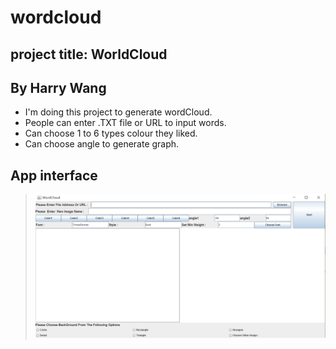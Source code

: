 # wordcloud

## project title: WorldCloud
 By Harry Wang 
 ----------------------------
 
* I'm doing this project to generate wordCloud.
* People can enter .TXT file or URL to input words.
* Can choose 1 to 6 types colour they liked.
* Can choose angle to generate graph.

## App interface 

>![image](https://github.com/G00330443/wordcloud/blob/master/Images/%E6%8D%95%E8%8E%B7.PNG)
